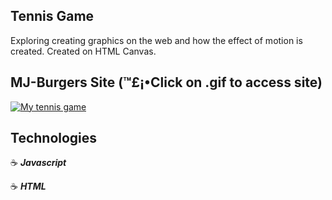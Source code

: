 ## Tennis Game

Exploring creating graphics on the web and how the effect of motion is created.  Created on HTML Canvas.

## MJ-Burgers Site (™£¡•Click on .gif to access site)

<a href="http://tennis-jg.surge.sh/" target="_blank"><img src="https://i.imgflip.com/2zsu4q.gif" title="My tennis game" /></a>

## Technologies

:coffee: **_Javascript_**

:coffee: **_HTML_**
